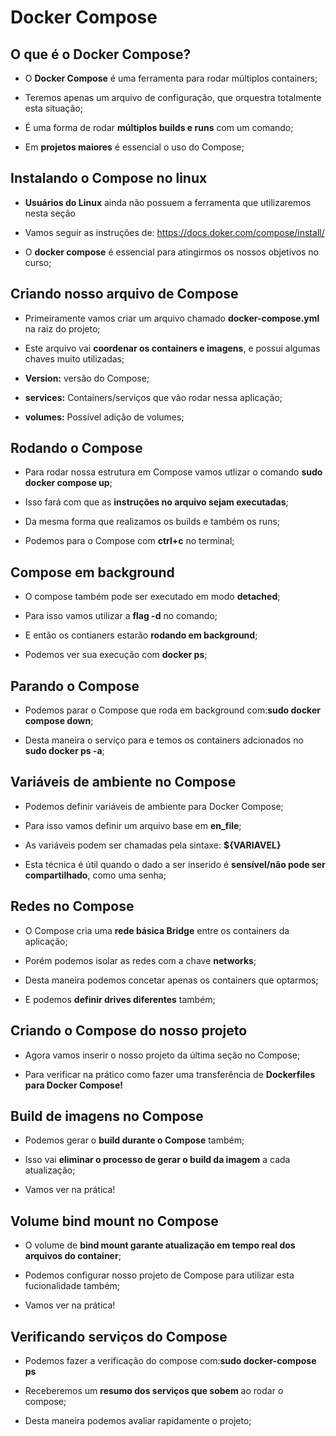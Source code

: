 # Docker Compose

## O que é o Docker Compose?

* O **Docker Compose** é uma ferramenta para rodar múltiplos containers;

* Teremos apenas um arquivo de configuração, que orquestra totalmente esta situação;

* É uma forma de rodar **múltiplos builds e runs** com um comando;

* Em **projetos maiores** é essencial o uso do Compose;

## Instalando o Compose no linux

* **Usuários do Linux** ainda não possuem a ferramenta que utilizaremos nesta seção

* Vamos seguir as instruções de: <https://docs.doker.com/compose/install/>

* O **docker compose** é essencial para atingirmos os nossos objetivos no curso;

## Criando nosso arquivo de Compose

* Primeiramente vamos criar um arquivo chamado **docker-compose.yml** na raiz do projeto;

* Este arquivo vai **coordenar os containers e imagens**, e possui algumas chaves muito utilizadas;

* **Version:** versão do Compose;

* **services:** Containers/serviços que vão rodar nessa aplicação;

* **volumes:** Possível adição de volumes;

## Rodando o Compose

* Para rodar nossa estrutura em Compose vamos utlizar o comando **sudo docker compose up**;

* Isso fará com que as **instruções no arquivo sejam executadas**;

* Da mesma forma que realizamos os builds e também os runs;

* Podemos para o Compose com **ctrl+c** no terminal;

## Compose em background

* O compose também pode ser executado em modo **detached**;

* Para isso vamos utilizar a **flag -d** no comando;

* E então os contianers estarão **rodando em background**;

* Podemos ver sua execução com **docker ps**;

## Parando o Compose

* Podemos parar o Compose que roda em background com:**sudo docker compose down**;

* Desta maneira o serviço para e temos os containers adcionados no **sudo docker ps -a**;

## Variáveis de ambiente no Compose

* Podemos definir variáveis de ambiente para Docker Compose;

* Para isso vamos definir um arquivo base em **en_file**;

* As variáveis podem ser chamadas pela sintaxe: **${VARIAVEL}**

* Esta técnica é útil quando o dado a ser inserido é **sensível/não pode ser compartilhado**, como uma senha;

## Redes no Compose

* O Compose cria uma **rede básica Bridge** entre os containers da aplicação;

* Porém podemos isolar as redes com a chave **networks**;

* Desta maneira podemos concetar apenas os containers que optarmos;

* E podemos **definir drives diferentes** também;

## Criando o Compose do nosso projeto

* Agora vamos inserir o nosso projeto da última seção no Compose;

* Para verificar na prático como fazer uma transferência de **Dockerfiles para Docker Compose!**

## Build de imagens no Compose

* Podemos gerar o **build durante o Compose** também;

* Isso vai **eliminar o processo de gerar o build da imagem** a cada atualização;

* Vamos ver na prática!

## Volume bind mount no Compose

* O volume de **bind mount garante atualização em tempo real dos arquivos do container**;

* Podemos configurar nosso projeto de Compose para utilizar esta fucionalidade também;

* Vamos ver na prática!

## Verificando serviços do Compose

* Podemos fazer a verificação do compose com:**sudo docker-compose ps**

* Receberemos um **resumo dos serviços que sobem** ao rodar o compose;

* Desta maneira podemos avaliar rapidamente o projeto;
